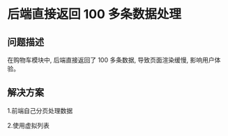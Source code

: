# 后端直接返回 100 多条数据处理

## 问题描述

在购物车模块中, 后端直接返回了 100 多条数据, 导致页面渲染缓慢, 影响用户体验。

## 解决方案

1.前端自己分页处理数据

2.使用虚拟列表
